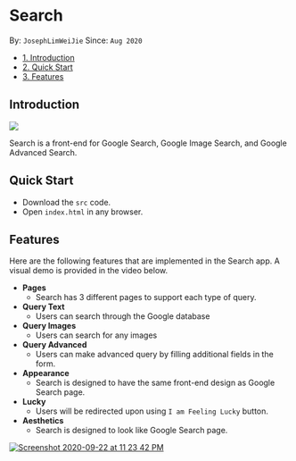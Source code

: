 # Search
By: `JosephLimWeiJie` Since: `Aug 2020`

* [1. Introduction](#introduction)
* [2. Quick Start](#quickstart)
* [3. Features](#features)

<a name="introduction"></a>
## Introduction
<img align="center" src="https://user-images.githubusercontent.com/59989652/95490305-a4ed7000-09ca-11eb-9a18-f2aab8234712.png">

Search is a front-end for Google Search, Google Image Search, and Google Advanced Search.

<a name="quickstart"></a>
## Quick Start
+ Download the `src` code.
+ Open `index.html` in any browser.

<a name="features"></a>
## Features
Here are the following features that are implemented in the Search app. A visual demo is provided in the video below.
+ **Pages**
  + Search has 3 different pages to support each type of query.
+ **Query Text**
  + Users can search through the Google database
+ **Query Images**
  + Users can search for any images
+ **Query Advanced**
  + Users can make advanced query by filling additional fields in the form.
+ **Appearance** 
  + Search is designed to have the same front-end design as Google Search page.
+ **Lucky**
  + Users will be redirected upon using `I am Feeling Lucky` button.
+ **Aesthetics**
  + Search is designed to look like Google Search page.

[![Screenshot 2020-09-22 at 11 23 42 PM](https://user-images.githubusercontent.com/59989652/95490350-b6cf1300-09ca-11eb-97ba-a9fa17968edc.png)](https://youtu.be/Oi821YU7hqI)



